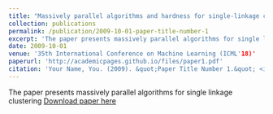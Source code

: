 ```yaml
---
title: "Massively parallel algorithms and hardness for single-linkage clustering under ℓp-distances"
collection: publications
permalink: /publication/2009-10-01-paper-title-number-1
excerpt: 'The paper presents massively parallel algorithms for single linkage clustering'
date: 2009-10-01
venue: '35th International Conference on Machine Learning (ICML'18)'
paperurl: 'http://academicpages.github.io/files/paper1.pdf'
citation: 'Your Name, You. (2009). &quot;Paper Title Number 1.&quot; <i>Journal 1</i>. 1(1).'
---
```

The paper presents massively parallel algorithms for single linkage clustering
[Download paper here](http://academicpages.github.io/files/paper1.pdf)
